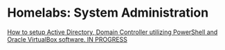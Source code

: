 # Homelabs: System Administration

<a href="https://github.com/Bmjbrinkley/documentation_labs/blob/main/ActiveDirectory_DC_VM_Environment" target="https://github.com/Bmjbrinkley/documentation_labs/commit/7fc3dd7e95edf1ead5b28d23b6ed3474278a4cf2">How to setup Active Directory, Domain Controller utilizing PowerShell and Oracle VirtualBox software. IN PROGRESS</a>

